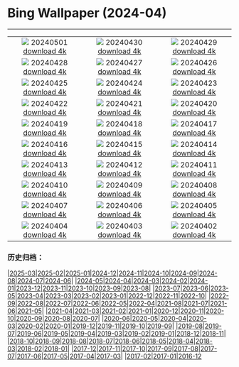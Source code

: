 # Bing Wallpaper (2024-04)
**************
| | | |
|:-:|:-:|:-:|
| ![](https://www.bing.com/th?id=OHR.HawaiianLei_ZH-CN7857272499_1920x1080.jpg) 20240501 [download 4k](https://www.bing.com/th?id=OHR.HawaiianLei_ZH-CN7857272499_UHD.jpg) | ![](https://www.bing.com/th?id=OHR.CheetahRain_ZH-CN6722375507_1920x1080.jpg) 20240430 [download 4k](https://www.bing.com/th?id=OHR.CheetahRain_ZH-CN6722375507_UHD.jpg) | ![](https://www.bing.com/th?id=OHR.TulouFujian_ZH-CN4287018074_1920x1080.jpg) 20240429 [download 4k](https://www.bing.com/th?id=OHR.TulouFujian_ZH-CN4287018074_UHD.jpg) |
| ![](https://www.bing.com/th?id=OHR.GuadalupeTexas_ZH-CN3911419948_1920x1080.jpg) 20240428 [download 4k](https://www.bing.com/th?id=OHR.GuadalupeTexas_ZH-CN3911419948_UHD.jpg) | ![](https://www.bing.com/th?id=OHR.LeucisticHummingbird_ZH-CN2921653789_1920x1080.jpg) 20240427 [download 4k](https://www.bing.com/th?id=OHR.LeucisticHummingbird_ZH-CN2921653789_UHD.jpg) | ![](https://www.bing.com/th?id=OHR.KalalochTree_ZH-CN9427839259_1920x1080.jpg) 20240426 [download 4k](https://www.bing.com/th?id=OHR.KalalochTree_ZH-CN9427839259_UHD.jpg) |
| ![](https://www.bing.com/th?id=OHR.PenguinDirections_ZH-CN8498684753_1920x1080.jpg) 20240425 [download 4k](https://www.bing.com/th?id=OHR.PenguinDirections_ZH-CN8498684753_UHD.jpg) | ![](https://www.bing.com/th?id=OHR.TrilliumOntario_ZH-CN8327395975_1920x1080.jpg) 20240424 [download 4k](https://www.bing.com/th?id=OHR.TrilliumOntario_ZH-CN8327395975_UHD.jpg) | ![](https://www.bing.com/th?id=OHR.TrinityDublin_ZH-CN7902993255_1920x1080.jpg) 20240423 [download 4k](https://www.bing.com/th?id=OHR.TrinityDublin_ZH-CN7902993255_UHD.jpg) |
| ![](https://www.bing.com/th?id=OHR.EarthDayTurtle_ZH-CN4642042701_1920x1080.jpg) 20240422 [download 4k](https://www.bing.com/th?id=OHR.EarthDayTurtle_ZH-CN4642042701_UHD.jpg) | ![](https://www.bing.com/th?id=OHR.CadesCove_ZH-CN3950297181_1920x1080.jpg) 20240421 [download 4k](https://www.bing.com/th?id=OHR.CadesCove_ZH-CN3950297181_UHD.jpg) | ![](https://www.bing.com/th?id=OHR.YellowstoneGeyser_ZH-CN3441008468_1920x1080.jpg) 20240420 [download 4k](https://www.bing.com/th?id=OHR.YellowstoneGeyser_ZH-CN3441008468_UHD.jpg) |
| ![](https://www.bing.com/th?id=OHR.OrkneyStones_ZH-CN2287350110_1920x1080.jpg) 20240419 [download 4k](https://www.bing.com/th?id=OHR.OrkneyStones_ZH-CN2287350110_UHD.jpg) | ![](https://www.bing.com/th?id=OHR.AvilaSpain_ZH-CN1792280503_1920x1080.jpg) 20240418 [download 4k](https://www.bing.com/th?id=OHR.AvilaSpain_ZH-CN1792280503_UHD.jpg) | ![](https://www.bing.com/th?id=OHR.SpringCub_ZH-CN1643833378_1920x1080.jpg) 20240417 [download 4k](https://www.bing.com/th?id=OHR.SpringCub_ZH-CN1643833378_UHD.jpg) |
| ![](https://www.bing.com/th?id=OHR.UnionSquareNYC_ZH-CN1533018653_1920x1080.jpg) 20240416 [download 4k](https://www.bing.com/th?id=OHR.UnionSquareNYC_ZH-CN1533018653_UHD.jpg) | ![](https://www.bing.com/th?id=OHR.ChambordCastle_ZH-CN0930093515_1920x1080.jpg) 20240415 [download 4k](https://www.bing.com/th?id=OHR.ChambordCastle_ZH-CN0930093515_UHD.jpg) | ![](https://www.bing.com/th?id=OHR.BowlingBallCali_ZH-CN0434558966_1920x1080.jpg) 20240414 [download 4k](https://www.bing.com/th?id=OHR.BowlingBallCali_ZH-CN0434558966_UHD.jpg) |
| ![](https://www.bing.com/th?id=OHR.SpringApple_ZH-CN0101917345_1920x1080.jpg) 20240413 [download 4k](https://www.bing.com/th?id=OHR.SpringApple_ZH-CN0101917345_UHD.jpg) | ![](https://www.bing.com/th?id=OHR.SunsetArchesNP_ZH-CN9875945974_1920x1080.jpg) 20240412 [download 4k](https://www.bing.com/th?id=OHR.SunsetArchesNP_ZH-CN9875945974_UHD.jpg) | ![](https://www.bing.com/th?id=OHR.DragonWaterfall_ZH-CN9580105565_1920x1080.jpg) 20240411 [download 4k](https://www.bing.com/th?id=OHR.DragonWaterfall_ZH-CN9580105565_UHD.jpg) |
| ![](https://www.bing.com/th?id=OHR.OwlSiblings_ZH-CN9441687518_1920x1080.jpg) 20240410 [download 4k](https://www.bing.com/th?id=OHR.OwlSiblings_ZH-CN9441687518_UHD.jpg) | ![](https://www.bing.com/th?id=OHR.SkagitValleyTulips_ZH-CN9034120306_1920x1080.jpg) 20240409 [download 4k](https://www.bing.com/th?id=OHR.SkagitValleyTulips_ZH-CN9034120306_UHD.jpg) | ![](https://www.bing.com/th?id=OHR.HedgehogMeadow_ZH-CN8845586473_1920x1080.jpg) 20240408 [download 4k](https://www.bing.com/th?id=OHR.HedgehogMeadow_ZH-CN8845586473_UHD.jpg) |
| ![](https://www.bing.com/th?id=OHR.BeaverDenali_ZH-CN8736013851_1920x1080.jpg) 20240407 [download 4k](https://www.bing.com/th?id=OHR.BeaverDenali_ZH-CN8736013851_UHD.jpg) | ![](https://www.bing.com/th?id=OHR.JapanHimeji_ZH-CN8344654166_1920x1080.jpg) 20240406 [download 4k](https://www.bing.com/th?id=OHR.JapanHimeji_ZH-CN8344654166_UHD.jpg) | ![](https://www.bing.com/th?id=OHR.BahamasSpace_ZH-CN8053657656_1920x1080.jpg) 20240405 [download 4k](https://www.bing.com/th?id=OHR.BahamasSpace_ZH-CN8053657656_UHD.jpg) |
| ![](https://www.bing.com/th?id=OHR.AntelopeBotswana_ZH-CN8253323519_1920x1080.jpg) 20240404 [download 4k](https://www.bing.com/th?id=OHR.AntelopeBotswana_ZH-CN8253323519_UHD.jpg) | ![](https://www.bing.com/th?id=OHR.KyrgyzstanRainbow_ZH-CN8027219590_1920x1080.jpg) 20240403 [download 4k](https://www.bing.com/th?id=OHR.KyrgyzstanRainbow_ZH-CN8027219590_UHD.jpg) | ![](https://www.bing.com/th?id=OHR.JutlandSpring_ZH-CN7785758539_1920x1080.jpg) 20240402 [download 4k](https://www.bing.com/th?id=OHR.JutlandSpring_ZH-CN7785758539_UHD.jpg) |

### 历史归档：

|[2025-03](/../2025-03/2025-03.md)|[2025-02](/../2025-02/2025-02.md)|[2025-01](/../2025-01/2025-01.md)|[2024-12](/../2024-12/2024-12.md)|[2024-11](/../2024-11/2024-11.md)|[2024-10](/../2024-10/2024-10.md)|[2024-09](/../2024-09/2024-09.md)|[2024-08](/../2024-08/2024-08.md)|[2024-07](/../2024-07/2024-07.md)|[2024-06](/../2024-06/2024-06.md)|
|[2024-05](/../2024-05/2024-05.md)|[2024-04](/2024-04.md)|[2024-03](/../2024-03/2024-03.md)|[2024-02](/../2024-02/2024-02.md)|[2024-01](/../2024-01/2024-01.md)|[2023-12](/../2023-12/2023-12.md)|[2023-11](/../2023-11/2023-11.md)|[2023-10](/../2023-10/2023-10.md)|[2023-09](/../2023-09/2023-09.md)|[2023-08](/../2023-08/2023-08.md)|
|[2023-07](/../2023-07/2023-07.md)|[2023-06](/../2023-06/2023-06.md)|[2023-05](/../2023-05/2023-05.md)|[2023-04](/../2023-04/2023-04.md)|[2023-03](/../2023-03/2023-03.md)|[2023-02](/../2023-02/2023-02.md)|[2023-01](/../2023-01/2023-01.md)|[2022-12](/../2022-12/2022-12.md)|[2022-11](/../2022-11/2022-11.md)|[2022-10](/../2022-10/2022-10.md)|
|[2022-09](/../2022-09/2022-09.md)|[2022-08](/../2022-08/2022-08.md)|[2022-07](/../2022-07/2022-07.md)|[2022-06](/../2022-06/2022-06.md)|[2022-05](/../2022-05/2022-05.md)|[2022-04](/../2022-04/2022-04.md)|[2021-08](/../2021-08/2021-08.md)|[2021-07](/../2021-07/2021-07.md)|[2021-06](/../2021-06/2021-06.md)|[2021-05](/../2021-05/2021-05.md)|
|[2021-04](/../2021-04/2021-04.md)|[2021-03](/../2021-03/2021-03.md)|[2021-02](/../2021-02/2021-02.md)|[2021-01](/../2021-01/2021-01.md)|[2020-12](/../2020-12/2020-12.md)|[2020-11](/../2020-11/2020-11.md)|[2020-10](/../2020-10/2020-10.md)|[2020-09](/../2020-09/2020-09.md)|[2020-08](/../2020-08/2020-08.md)|[2020-07](/../2020-07/2020-07.md)|
|[2020-06](/../2020-06/2020-06.md)|[2020-05](/../2020-05/2020-05.md)|[2020-04](/../2020-04/2020-04.md)|[2020-03](/../2020-03/2020-03.md)|[2020-02](/../2020-02/2020-02.md)|[2020-01](/../2020-01/2020-01.md)|[2019-12](/../2019-12/2019-12.md)|[2019-11](/../2019-11/2019-11.md)|[2019-10](/../2019-10/2019-10.md)|[2019-09](/../2019-09/2019-09.md)|
|[2019-08](/../2019-08/2019-08.md)|[2019-07](/../2019-07/2019-07.md)|[2019-06](/../2019-06/2019-06.md)|[2019-05](/../2019-05/2019-05.md)|[2019-04](/../2019-04/2019-04.md)|[2019-03](/../2019-03/2019-03.md)|[2019-02](/../2019-02/2019-02.md)|[2019-01](/../2019-01/2019-01.md)|[2018-12](/../2018-12/2018-12.md)|[2018-11](/../2018-11/2018-11.md)|
|[2018-10](/../2018-10/2018-10.md)|[2018-09](/../2018-09/2018-09.md)|[2018-08](/../2018-08/2018-08.md)|[2018-07](/../2018-07/2018-07.md)|[2018-06](/../2018-06/2018-06.md)|[2018-05](/../2018-05/2018-05.md)|[2018-04](/../2018-04/2018-04.md)|[2018-03](/../2018-03/2018-03.md)|[2018-02](/../2018-02/2018-02.md)|[2018-01](/../2018-01/2018-01.md)|
|[2017-12](/../2017-12/2017-12.md)|[2017-11](/../2017-11/2017-11.md)|[2017-10](/../2017-10/2017-10.md)|[2017-09](/../2017-09/2017-09.md)|[2017-08](/../2017-08/2017-08.md)|[2017-07](/../2017-07/2017-07.md)|[2017-06](/../2017-06/2017-06.md)|[2017-05](/../2017-05/2017-05.md)|[2017-04](/../2017-04/2017-04.md)|[2017-03](/../2017-03/2017-03.md)|
|[2017-02](/../2017-02/2017-02.md)|[2017-01](/../2017-01/2017-01.md)|[2016-12](/../2016-12/2016-12.md)